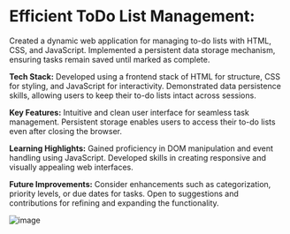 # Efficient ToDo List Management:

Created a dynamic web application for managing to-do lists with HTML, CSS, and JavaScript.
Implemented a persistent data storage mechanism, ensuring tasks remain saved until marked as complete.

**Tech Stack:**
Developed using a frontend stack of HTML for structure, CSS for styling, and JavaScript for interactivity.
Demonstrated data persistence skills, allowing users to keep their to-do lists intact across sessions.

**Key Features:**
Intuitive and clean user interface for seamless task management.
Persistent storage enables users to access their to-do lists even after closing the browser.

**Learning Highlights:**
Gained proficiency in DOM manipulation and event handling using JavaScript.
Developed skills in creating responsive and visually appealing web interfaces.

**Future Improvements:**
Consider enhancements such as categorization, priority levels, or due dates for tasks.
Open to suggestions and contributions for refining and expanding the functionality.

![image](https://github.com/shristyyx/ToDoListWebsite/assets/94732127/39e924d9-b168-4251-85f4-68e64bfb7a99)
